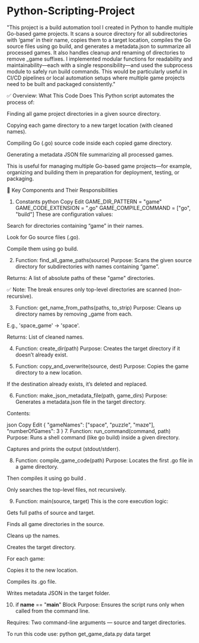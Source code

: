 # Python-Scripting-Project

"This project is a build automation tool I created in Python to handle multiple Go-based game projects. It scans a source directory for all subdirectories with ‘game’ in their name, copies them to a target location, compiles the Go source files using go build, and generates a metadata.json to summarize all processed games. It also handles cleanup and renaming of directories to remove _game suffixes. I implemented modular functions for readability and maintainability—each with a single responsibility—and used the subprocess module to safely run build commands. This would be particularly useful in CI/CD pipelines or local automation setups where multiple game projects need to be built and packaged consistently."

✅ Overview: What This Code Does
This Python script automates the process of:

Finding all game project directories in a given source directory.

Copying each game directory to a new target location (with cleaned names).

Compiling Go (.go) source code inside each copied game directory.

Generating a metadata JSON file summarizing all processed games.

This is useful for managing multiple Go-based game projects—for example, organizing and building them in preparation for deployment, testing, or packaging.

🧱 Key Components and Their Responsibilities
1. Constants
python
Copy
Edit
GAME_DIR_PATTERN = "game"
GAME_CODE_EXTENSION = ".go"
GAME_COMPILE_COMMAND = ["go", "build"]
These are configuration values:

Search for directories containing “game” in their names.

Look for Go source files (.go).

Compile them using go build.

2. Function: find_all_game_paths(source)
Purpose: Scans the given source directory for subdirectories with names containing “game”.

Returns: A list of absolute paths of these "game" directories.

✅ Note: The break ensures only top-level directories are scanned (non-recursive).

3. Function: get_name_from_paths(paths, to_strip)
Purpose: Cleans up directory names by removing _game from each.

E.g., 'space_game' → 'space'.

Returns: List of cleaned names.

4. Function: create_dir(path)
Purpose: Creates the target directory if it doesn’t already exist.

5. Function: copy_and_overwrite(source, dest)
Purpose: Copies the game directory to a new location.

If the destination already exists, it’s deleted and replaced.

6. Function: make_json_metadata_file(path, game_dirs)
Purpose: Generates a metadata.json file in the target directory.

Contents:

json
Copy
Edit
{
    "gameNames": ["space", "puzzle", "maze"],
    "numberOfGames": 3
}
7. Function: run_command(command, path)
Purpose: Runs a shell command (like go build) inside a given directory.

Captures and prints the output (stdout/stderr).

8. Function: compile_game_code(path)
Purpose: Locates the first .go file in a game directory.

Then compiles it using go build <filename>.

Only searches the top-level files, not recursively.

9. Function: main(source, target)
This is the core execution logic:

Gets full paths of source and target.

Finds all game directories in the source.

Cleans up the names.

Creates the target directory.

For each game:

Copies it to the new location.

Compiles its .go file.

Writes metadata JSON in the target folder.

10. if __name__ == "__main__" Block
Purpose: Ensures the script runs only when called from the command line.

Requires: Two command-line arguments — source and target directories.

To run this code use:
python get_game_data.py data target


